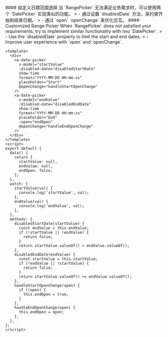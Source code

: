 <cn>
#### 自定义日期范围选择
当 `RangePicker` 无法满足业务需求时，可以使用两个 `DatePicker` 实现类似的功能。
> - 通过设置 `disabledDate` 方法，来约束开始和结束日期。
> - 通过 `open` `openChange` 来优化交互。
</cn>

<us>
#### Customized Range Picker
When `RangePicker` does not satisfied your requirements, try to implement similar functionality with two `DatePicker`.
> - Use the `disabledDate` property to limit the start and end dates.
> - Improve user experience with `open` and `openChange`.
</us>

```vue
<template>
  <div>
    <a-date-picker
      v-model="startValue"
      :disabled-date="disabledStartDate"
      show-time
      format="YYYY-MM-DD HH:mm:ss"
      placeholder="Start"
      @openChange="handleStartOpenChange"
    />
    <a-date-picker
      v-model="endValue"
      :disabled-date="disabledEndDate"
      show-time
      format="YYYY-MM-DD HH:mm:ss"
      placeholder="End"
      :open="endOpen"
      @openChange="handleEndOpenChange"
    />
  </div>
</template>
<script>
export default {
  data() {
    return {
      startValue: null,
      endValue: null,
      endOpen: false,
    };
  },
  watch: {
    startValue(val) {
      console.log('startValue', val);
    },
    endValue(val) {
      console.log('endValue', val);
    },
  },
  methods: {
    disabledStartDate(startValue) {
      const endValue = this.endValue;
      if (!startValue || !endValue) {
        return false;
      }
      return startValue.valueOf() > endValue.valueOf();
    },
    disabledEndDate(endValue) {
      const startValue = this.startValue;
      if (!endValue || !startValue) {
        return false;
      }
      return startValue.valueOf() >= endValue.valueOf();
    },
    handleStartOpenChange(open) {
      if (!open) {
        this.endOpen = true;
      }
    },
    handleEndOpenChange(open) {
      this.endOpen = open;
    },
  },
};
</script>
```
